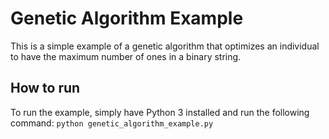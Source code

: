 # Genetic Algorithm Example
This is a simple example of a genetic algorithm that optimizes an individual to have the maximum number of ones in a binary string.

## How to run
To run the example, simply have Python 3 installed and run the following command:
```python genetic_algorithm_example.py```